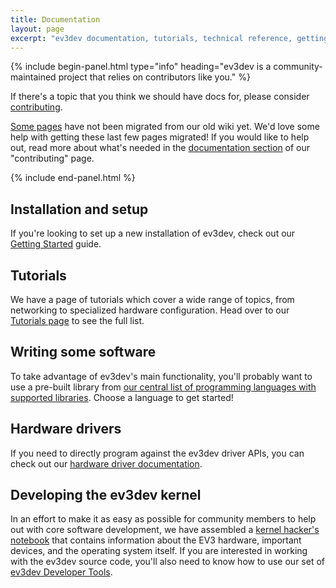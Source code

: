 ```yaml
---
title: Documentation
layout: page
excerpt: "ev3dev documentation, tutorials, technical reference, getting started guides, and information on the underlying technologies."
---
```


{% include begin-panel.html type="info"
heading="ev3dev is a community-maintained project that relies on contributors like you." %}

If there's a topic that you think we should have docs for, please
consider [contributing](../contribute).

[Some pages](https://github.com/ev3dev/ev3dev/issues/153#issuecomment-93602107)
have not been migrated from our old wiki yet. We'd love some help
with getting these last few pages migrated! If you would like to
help out, read more about what's needed in the
[documentation section](../contribute#write-some-documentation)
of our "contributing" page.

{% include end-panel.html %}


## Installation and setup

If you're looking to set up a new installation of ev3dev, check out
our [Getting Started](/docs/getting-started) guide.


## Tutorials

We have a page of tutorials which cover a wide range of topics, from
networking to specialized hardware configuration. Head over to our
[Tutorials page](/docs/tutorials) to see the full list.


## Writing some software

To take advantage of ev3dev's main functionality, you'll probably want to
use a pre-built library from [our central list of programming languages with
supported libraries](/docs/programming-languages). Choose a language to
get started!


## Hardware drivers

If you need to directly program against the ev3dev driver APIs, you can
check out our [hardware driver documentation](/docs/driver-overview).


## Developing the ev3dev kernel

In an effort to make it as easy as possible for community members to help out with core software
development, we have assembled a [kernel hacker's notebook](kernel-hackers-notebook)
that contains information about the EV3 hardware, important devices, and the operating system itself.
If you are interested in working with the ev3dev source code, you'll also need to know how to
use our set of [ev3dev Developer Tools](devtools).
